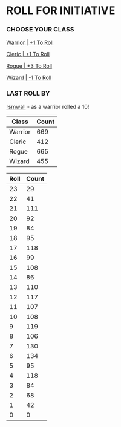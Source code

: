 # ROLL FOR INITIATIVE
### CHOOSE YOUR CLASS

[Warrior | +1 To Roll](https://github.com/benjaminsampica/benjaminsampica/issues/new?title=roll%7Cwarrior&body=Just+click+%27Submit+new+issue%27.)

[Cleric | +1 To Roll](https://github.com/benjaminsampica/benjaminsampica/issues/new?title=roll%7Ccleric&body=Just+click+%27Submit+new+issue%27.)

[Rogue | +3 To Roll](https://github.com/benjaminsampica/benjaminsampica/issues/new?title=roll%7Crogue&body=Just+click+%27Submit+new+issue%27.)

[Wizard | -1 To Roll](https://github.com/benjaminsampica/benjaminsampica/issues/new?title=roll%7Cwizard&body=Just+click+%27Submit+new+issue%27.)
### LAST ROLL BY
[rsmwall](https://www.github.com/rsmwall) - as a warrior rolled a 10!

|Class|Count|
|-|-|
|Warrior|669|
|Cleric|412|
|Rogue|665|
|Wizard|455|

|Roll|Count|
|-|-|
|23|29
|22|41
|21|111
|20|92
|19|84
|18|95
|17|118
|16|99
|15|108
|14|86
|13|110
|12|117
|11|107
|10|108
|9|119
|8|106
|7|130
|6|134
|5|95
|4|118
|3|84
|2|68
|1|42
|0|0
